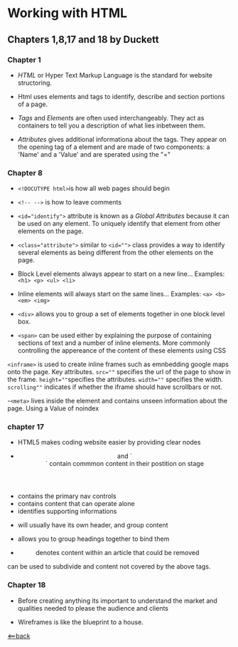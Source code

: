 # Working with HTML

## Chapters 1,8,17 and 18 by Duckett

### Chapter 1

- *_HTML_* or Hyper Text Markup Language is the standard for website structoring.

- Html uses elements and tags to identify, describe and section portions of a page.

- *_Tags_* and *_Elements_* are often used interchangeably. They act as containers to tell you a description of what lies inbetween them.

- *_Attributes_* gives additional informationa about the tags. They appear on the opening tag of a element and are made of two components: a 'Name' and a 'Value' and are sperated using the "="

### Chapter 8

- `<!DOCUTYPE html>`is how all web pages should begin

- `<!-- -->` is how to leave comments

- `<id="identify">` attribute is known as a *_Global Attributes_* because it can be used on any element. To uniquely identify that element from other elements on the page.

- `<class="attribute">` similar to `<id="">` class provides a way to identify several elements as being different from the other elements on the page.

- Block Level elements always appear to start on a new line... Examples: `<h1> <p> <ul> <li>`

- Inline elements will always start on the same lines... Examples: `<a> <b> <em> <img>`

- `<div>` allows you to group a set of elements together in one block level box.

- `<span>` can be used either by explaining the purpose of containing sections of text and a number of inline elements. More commonly controlling the appereance of the content of these elements using CSS

`<inframe>` is used to create inline frames such as emnbedding google maps onto the page. Key attributes. `src=""` specifies the url of the page to show in the frame. 
`height=""`specifies the attributes. `width=""` specifies the width. `scrolling""` indicates if whether the iframe should have scrollbars or not. 

-`<meta>` lives inside the <head> element and contains unseen information about the page. Using a Value of noindex

### chapter 17

- HTML5 makes coding website easier by providing clear nodes

- <header> and `<footer>` contain commmon content in their postition on stage

- <nav> contains the primary nav controls

- <article> contains content that can operate alone

- <aside> identifies supporting informations

- <sections> will usually have its own header, and group content

- <hgroups> allows you to group headings together to bind them

- <figure> denotes content within an article that could be removed

<div class="">  can be used to subdivide and content not covered by the above tags.

### Chapter 18

- Before creating anything its important to understand the market and qualities needed to please the audience and clients

- Wireframes is like the blueprint to a house.

[<==back](README.MD)



